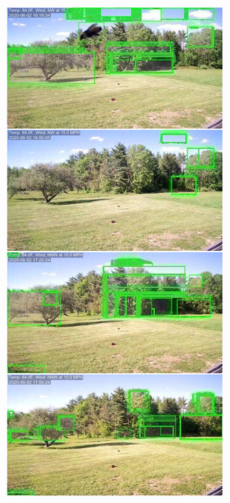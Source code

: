 ![20200602-161909-164914](in/20200602/20200602-161909-164914_0_.jpg)
![20200602-164919-171924](in/20200602/20200602-164919-171924_0_.jpg)
![20200602-171929-174934](in/20200602/20200602-171929-174934_0_.jpg)
![20200602-174939-181944](in/20200602/20200602-174939-181944_0_.jpg)
